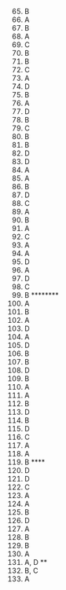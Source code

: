 65. B
66. A
67. B
68. A
69. C
70. B
71. B
72. C
73. A
74. D
75. B
76. A
77. D
78. B
79. C
80. B
81. B
82. D
83. D
84. A
85. A
86. B
87. D
88. C
89. A
90. B
91. A
92. C
93. A
94. A
95. D
96. A
97. D
98. C
99. B ********
100. A
101. B
102. A
103. D
104. A
105. D
106. B
107. B
108. D
109. B
110. A
111. A
112. B
113. D
114. B
115. D
116. C
117. A
118. A
119. B ****
120. D
121. D
122. C
123. A
124. A
125. B
126. D
127. A
128. B
129. B
130. A
131. A, D **
132. B, C
133. A